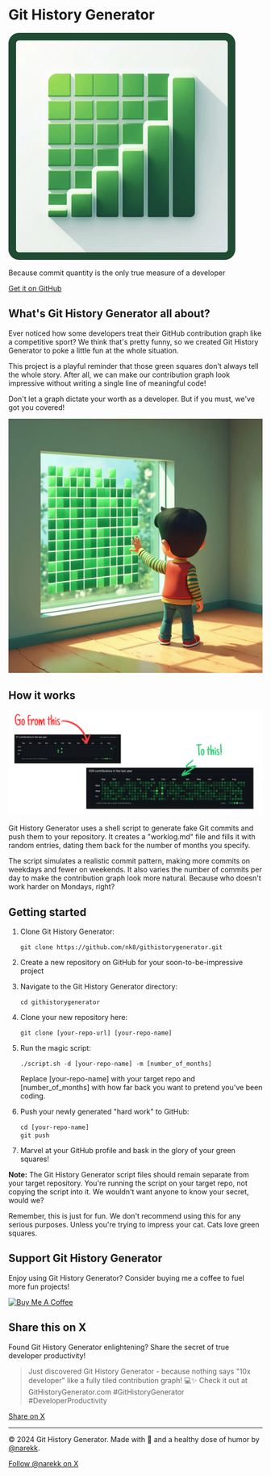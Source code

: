 # Git History Generator

![Git History Generator Logo](images/githistorygenerator.png)

Because commit quantity is the only true measure of a developer

[Get it on GitHub](https://github.com/nk8/githistorygenerator)

## What's Git History Generator all about?

Ever noticed how some developers treat their GitHub contribution graph like a competitive sport? We think that's pretty funny, so we created Git History Generator to poke a little fun at the whole situation.

This project is a playful reminder that those green squares don't always tell the whole story. After all, we can make our contribution graph look impressive without writing a single line of meaningful code!

Don't let a graph dictate your worth as a developer. But if you must, we've got you covered!

![Git History Generator Illustration](images/githistorygenerator-graphic.png)

## How it works

![Git History Generator Before and After](images/githistorygenerator-before-and-after.png)

Git History Generator uses a shell script to generate fake Git commits and push them to your repository. It creates a "worklog.md" file and fills it with random entries, dating them back for the number of months you specify.

The script simulates a realistic commit pattern, making more commits on weekdays and fewer on weekends. It also varies the number of commits per day to make the contribution graph look more natural. Because who doesn't work harder on Mondays, right?

## Getting started

1. Clone Git History Generator:
   ```
   git clone https://github.com/nk8/githistorygenerator.git
   ```

2. Create a new repository on GitHub for your soon-to-be-impressive project

3. Navigate to the Git History Generator directory:
   ```
   cd githistorygenerator
   ```

4. Clone your new repository here:
   ```
   git clone [your-repo-url] [your-repo-name]
   ```

5. Run the magic script:
   ```
   ./script.sh -d [your-repo-name] -m [number_of_months]
   ```
   Replace [your-repo-name] with your target repo and [number_of_months] with how far back you want to pretend you've been coding.

6. Push your newly generated "hard work" to GitHub:
   ```
   cd [your-repo-name]
   git push
   ```

7. Marvel at your GitHub profile and bask in the glory of your green squares!

**Note:** The Git History Generator script files should remain separate from your target repository. You're running the script on your target repo, not copying the script into it. We wouldn't want anyone to know your secret, would we?

Remember, this is just for fun. We don't recommend using this for any serious purposes. Unless you're trying to impress your cat. Cats love green squares.

## Support Git History Generator

Enjoy using Git History Generator? Consider buying me a coffee to fuel more fun projects!

[![Buy Me A Coffee](https://cdn.buymeacoffee.com/buttons/v2/default-yellow.png)](https://www.buymeacoffee.com/narekk)

## Share this on X

Found Git History Generator enlightening? Share the secret of true developer productivity!

> Just discovered Git History Generator - because nothing says "10x developer" like a fully tiled contribution graph! 💻✨ Check it out at GitHistoryGenerator.com #GitHistoryGenerator #DeveloperProductivity

[Share on X](https://twitter.com/intent/tweet?text=Just%20discovered%20Git%20History%20Generator%20-%20because%20nothing%20says%20%2210x%20developer%22%20like%20a%20fully%20tiled%20contribution%20graph!%20💻✨%20Check%20it%20out%20at%20GitHistoryGenerator.com%20%23GitHistoryGenerator%20%23DeveloperProductivity)

---

© 2024 Git History Generator. Made with 💚 and a healthy dose of humor by [@narekk](https://x.com/narekk).

[Follow @narekk on X](https://twitter.com/intent/follow?screen_name=narekk)